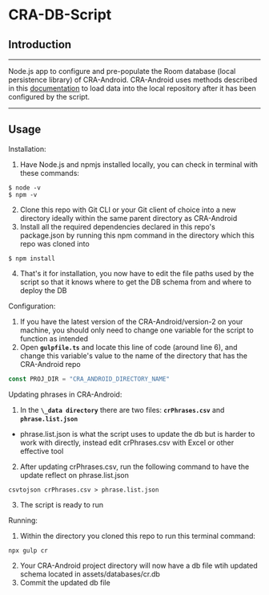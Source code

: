 # CRA-DB-Script
## Introduction
-------------
Node.js app to configure and pre-populate the Room database (local persistence library) of CRA-Android. CRA-Android uses methods described in this [documentation](https://developer.android.com/training/data-storage/room/prepopulate) to load data into the local repository after it has been configured by the script. 

-------------
## Usage 
Installation:
1. Have Node.js and npmjs installed locally, you can check in terminal with these commands:
```
$ node -v
$ npm -v
```
2. Clone this repo with Git CLI or your Git client of choice into a new directory ideally within the same parent directory as CRA-Android 
3. Install all the required dependencies declared in this repo's package.json by running this npm command in the directory which this repo was cloned into
```
$ npm install
```
4. That's it for installation, you now have to edit the file paths used by the script so that it knows where to get the DB schema from and where to deploy the DB

Configuration:
1. If you have the latest version of the CRA-Android/version-2 on your machine, you should only need to change one variable for the script to function as intended 
2. Open **`gulpfile.ts`** and locate this line of code (around line 6), and change this variable's value to the name of the directory that has the CRA-Android repo
```js
const PROJ_DIR = "CRA_ANDROID_DIRECTORY_NAME"
```

Updating phrases in CRA-Android:
1. In the **`\_data directory`** there are two files: **`crPhrases.csv`** and **`phrase.list.json`**
  - phrase.list.json is what the script uses to update the db but is harder to work with directly, instead edit crPhrases.csv with Excel or other effective tool
2. After updating crPhrases.csv, run the following command to have the update reflect on phrase.list.json
```
csvtojson crPhrases.csv > phrase.list.json
```
3. The script is ready to run

Running:
1. Within the directory you cloned this repo to run this terminal command:
```
npx gulp cr
```
2. Your CRA-Android project directory will now have a db file wtih updated schema located in assets/databases/cr.db
3. Commit the updated db file  
